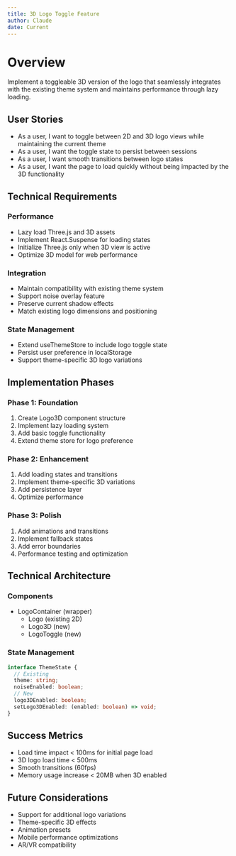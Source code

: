 ```yaml
---
title: 3D Logo Toggle Feature
author: Claude
date: Current
---
```


# Overview
Implement a toggleable 3D version of the logo that seamlessly integrates with the existing theme system and maintains performance through lazy loading.

## User Stories
- As a user, I want to toggle between 2D and 3D logo views while maintaining the current theme
- As a user, I want the toggle state to persist between sessions
- As a user, I want smooth transitions between logo states
- As a user, I want the page to load quickly without being impacted by the 3D functionality

## Technical Requirements

### Performance
- Lazy load Three.js and 3D assets
- Implement React.Suspense for loading states
- Initialize Three.js only when 3D view is active
- Optimize 3D model for web performance

### Integration
- Maintain compatibility with existing theme system
- Support noise overlay feature
- Preserve current shadow effects
- Match existing logo dimensions and positioning

### State Management
- Extend useThemeStore to include logo toggle state
- Persist user preference in localStorage
- Support theme-specific 3D logo variations

## Implementation Phases

### Phase 1: Foundation
1. Create Logo3D component structure
2. Implement lazy loading system
3. Add basic toggle functionality
4. Extend theme store for logo preference

### Phase 2: Enhancement
1. Add loading states and transitions
2. Implement theme-specific 3D variations
3. Add persistence layer
4. Optimize performance

### Phase 3: Polish
1. Add animations and transitions
2. Implement fallback states
3. Add error boundaries
4. Performance testing and optimization

## Technical Architecture

### Components
- LogoContainer (wrapper)
  - Logo (existing 2D)
  - Logo3D (new)
  - LogoToggle (new)

### State Management
```typescript
interface ThemeState {
  // Existing
  theme: string;
  noiseEnabled: boolean;
  // New
  logo3DEnabled: boolean;
  setLogo3DEnabled: (enabled: boolean) => void;
}
```

## Success Metrics
- Load time impact < 100ms for initial page load
- 3D logo load time < 500ms
- Smooth transitions (60fps)
- Memory usage increase < 20MB when 3D enabled

## Future Considerations
- Support for additional logo variations
- Theme-specific 3D effects
- Animation presets
- Mobile performance optimizations
- AR/VR compatibility 